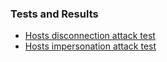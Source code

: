 ### Tests and Results

- [Hosts disconnection attack test](https://github.com/edoardottt/offensive-onos/tree/main/tests/disconnection)
- [Hosts impersonation attack test](https://github.com/edoardottt/offensive-onos/tree/main/tests/impersonation)
